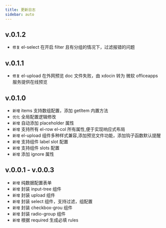 ```yaml
---
title: 更新日志
sidebar: auto
---
```


## v.0.1.2
- `修复` el-select 在开启 filter 且有分组的情况下，过滤报错的问题

## v.0.1.1
- `修复` el-upload 在外网预览 doc 文件失败，由 xdocin 转为 微软 officeapps 服务提供在线预览

## v.0.1.0
- `新增` items 支持数组配置，添加 getItem 内置方法
- `优化` 全局配置逻辑修改
- `新增` 自动添加 placeholder 属性
- `新增` 支持所有 el-row el-col 所有属性,便于实现响应式布局
- `新增` el-upload 组件多种样式兼容,添加预览文件功能，添加钩子函数默认提醒
- `新增` 支持组件 label slot 配置 
- `新增` 支持组件 slots 配置 
- `新增` 添加 ignore 属性


## v.0.0.1 - v.0.0.3
- `新增` 纯数据配置表单
- `新增` 封装 input-tree 组件
- `新增` 封装 upload 组件
- `新增` 封装 select 组件，支持过滤，组配置
- `新增` 封装 checkbox-grou 组件
- `新增` 封装 radio-group 组件
- `新增` 根据 required 生成必填 rules
